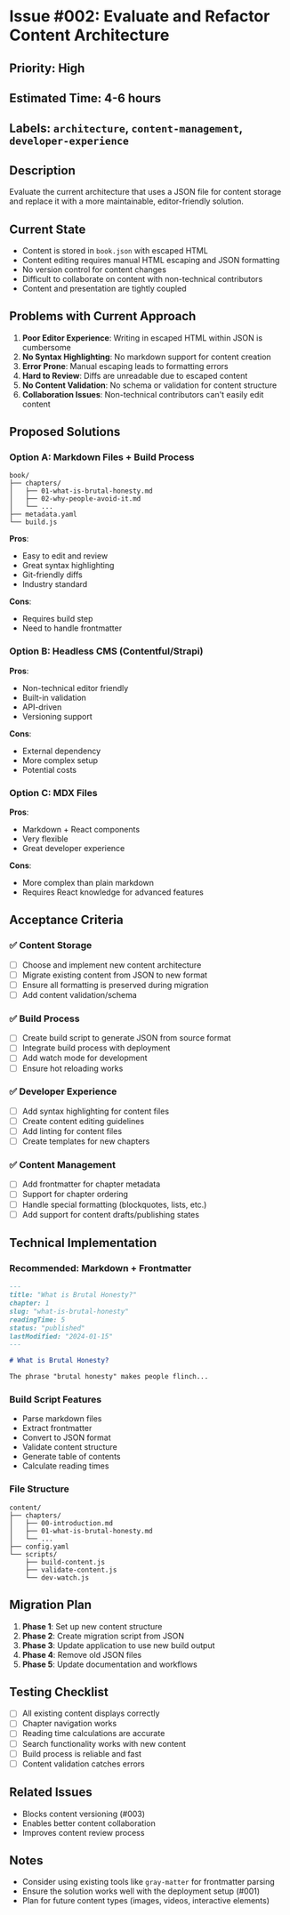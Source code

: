 # Issue #002: Evaluate and Refactor Content Architecture

## Priority: High
## Estimated Time: 4-6 hours
## Labels: `architecture`, `content-management`, `developer-experience`

## Description
Evaluate the current architecture that uses a JSON file for content storage and replace it with a more maintainable, editor-friendly solution.

## Current State
- Content is stored in `book.json` with escaped HTML
- Content editing requires manual HTML escaping and JSON formatting
- No version control for content changes
- Difficult to collaborate on content with non-technical contributors
- Content and presentation are tightly coupled

## Problems with Current Approach
1. **Poor Editor Experience**: Writing in escaped HTML within JSON is cumbersome
2. **No Syntax Highlighting**: No markdown support for content creation
3. **Error Prone**: Manual escaping leads to formatting errors
4. **Hard to Review**: Diffs are unreadable due to escaped content
5. **No Content Validation**: No schema or validation for content structure
6. **Collaboration Issues**: Non-technical contributors can't easily edit content

## Proposed Solutions

### Option A: Markdown Files + Build Process
```
book/
├── chapters/
│   ├── 01-what-is-brutal-honesty.md
│   ├── 02-why-people-avoid-it.md
│   └── ...
├── metadata.yaml
└── build.js
```

**Pros**: 
- Easy to edit and review
- Great syntax highlighting
- Git-friendly diffs
- Industry standard

**Cons**: 
- Requires build step
- Need to handle frontmatter

### Option B: Headless CMS (Contentful/Strapi)
**Pros**: 
- Non-technical editor friendly
- Built-in validation
- API-driven
- Versioning support

**Cons**: 
- External dependency
- More complex setup
- Potential costs

### Option C: MDX Files
**Pros**: 
- Markdown + React components
- Very flexible
- Great developer experience

**Cons**: 
- More complex than plain markdown
- Requires React knowledge for advanced features

## Acceptance Criteria

### ✅ Content Storage
- [ ] Choose and implement new content architecture
- [ ] Migrate existing content from JSON to new format
- [ ] Ensure all formatting is preserved during migration
- [ ] Add content validation/schema

### ✅ Build Process
- [ ] Create build script to generate JSON from source format
- [ ] Integrate build process with deployment
- [ ] Add watch mode for development
- [ ] Ensure hot reloading works

### ✅ Developer Experience
- [ ] Add syntax highlighting for content files
- [ ] Create content editing guidelines
- [ ] Add linting for content files
- [ ] Create templates for new chapters

### ✅ Content Management
- [ ] Add frontmatter for chapter metadata
- [ ] Support for chapter ordering
- [ ] Handle special formatting (blockquotes, lists, etc.)
- [ ] Add support for content drafts/publishing states

## Technical Implementation

### Recommended: Markdown + Frontmatter
```markdown
---
title: "What is Brutal Honesty?"
chapter: 1
slug: "what-is-brutal-honesty"
readingTime: 5
status: "published"
lastModified: "2024-01-15"
---

# What is Brutal Honesty?

The phrase "brutal honesty" makes people flinch...
```

### Build Script Features
- Parse markdown files
- Extract frontmatter
- Convert to JSON format
- Validate content structure
- Generate table of contents
- Calculate reading times

### File Structure
```
content/
├── chapters/
│   ├── 00-introduction.md
│   ├── 01-what-is-brutal-honesty.md
│   └── ...
├── config.yaml
└── scripts/
    ├── build-content.js
    ├── validate-content.js
    └── dev-watch.js
```

## Migration Plan
1. **Phase 1**: Set up new content structure
2. **Phase 2**: Create migration script from JSON
3. **Phase 3**: Update application to use new build output
4. **Phase 4**: Remove old JSON files
5. **Phase 5**: Update documentation and workflows

## Testing Checklist
- [ ] All existing content displays correctly
- [ ] Chapter navigation works
- [ ] Reading time calculations are accurate
- [ ] Search functionality works with new content
- [ ] Build process is reliable and fast
- [ ] Content validation catches errors

## Related Issues
- Blocks content versioning (#003)
- Enables better content collaboration
- Improves content review process

## Notes
- Consider using existing tools like `gray-matter` for frontmatter parsing
- Ensure the solution works well with the deployment setup (#001)
- Plan for future content types (images, videos, interactive elements) 
